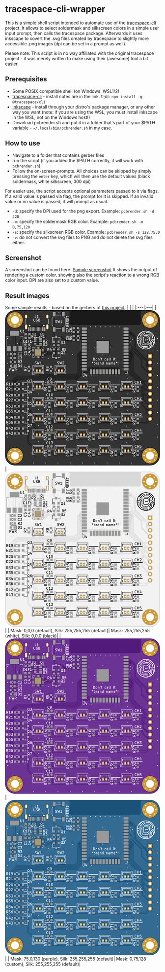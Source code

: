  # tracespace-cli-wrapper

 This is a simple shell script intended to automate use of the [tracespace-cli](https://github.com/tracespace/tracespace/tree/main/packages/cli) project. It allows to select soldermask and silkscreen colors in a simple user input prompt, then calls the tracespace package. Afterwards it uses inkscape to covert the .svg files created by tracespace to slightly more accessible .png images (dpi can be set in a prompt as well).

 Please note: This script is in no way affiliated with the original tracespace project - it was merely written to make using their (awesome) tool a bit easier.

 ## Prerequisites
 * Some POSIX compatible shell (on Windows: WSL1/2)
 * [tracespace-cli](https://github.com/tracespace/tracespace/tree/main/packages/cli) - install notes are in the link. tl;dr: `npm install -g @tracespace/cli`
 * [Inkscape](https://inkscape.org/de/) - install through your distro's package manager, or any other way you want (note: if you are using the WSL, you must install inkscape in the WSL, not on the Windows host!)
 * Download pcbrender.sh and put it in a folder that's part of your $PATH variable - `~/.local/bin/pcbrender.sh` in my case.

 ## How to use
 * Navigate to a folder that contains gerber files
 * run the script (if you added the $PATH correctly, it will work with `pcbrender.sh`)
 * Follow the on-screen-prompts. All choices can be skipped by simply pressing the `enter` key, which will then use the default values (black soldermask, white silkscreen, 300 dpi)

 For easier use, the script accepts optional parameters passed to it via flags. If a valid value is passed via flag, the prompt for it is skipped. If an invalid value or no value is passed, it will prompt as usual.
 * `-d`: specify the DPI used for the png export. Example: `pcbrender.sh -d 420`
 * `-m`: specify the soldermask RGB color. Example: `pcbrender.sh -m 0,75,128`
 * `-s`: specify the silkscreen RGB color. Example: `pcbrender.sh -s 128,75,0`
 * `-v`: do not convert the svg files to PNG and do not delete the svg files either.

 ## Screenshot
A screenshot can be found here: [Sample screenshot](img/pcbrender_customcolor.png)
It shows the output of rendering a custom color, showing also the script's reaction to a wrong RGB color input. DPI are also set to a custom value.


 ## Result images
 Some sample results - based on the gerbers of [this project](https://github.com/ebastler/brickcontroller).
 | | | 
 |:---|:---| 
 | ![Screenshot](img/brickcontroller-black.png) | ![Screenshot](img/brickcontroller-white.png) |
 | Mask: 0,0,0 (default), Silk: 255,255,255 (default)| Mask: 255,255,255 (white), Silk: 0,0,0 (black)| 
 | ![Screenshot](img/brickcontroller-purple.png) | ![Screenshot](img/brickcontroller-custom.png) | 
 | Mask: 75,0,130 (purple), Silk: 255,255,255 (default)| Mask: 0,75,128 (custom), Silk: 255,255,255 (default)| 